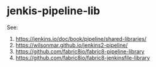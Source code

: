 # jenkis-pipeline-lib

See:
1. https://jenkins.io/doc/book/pipeline/shared-libraries/
1. https://wilsonmar.github.io/jenkins2-pipeline/
1. https://github.com/fabric8io/fabric8-pipeline-library
1. https://github.com/fabric8io/fabric8-jenkinsfile-library
